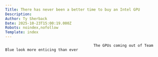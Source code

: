 ```yaml
---
Title: There has never been a better time to buy an Intel GPU
Description: 
Author: Ty Sherback
Date: 2025-10-23T15:00:19.000Z
Robots: noindex,nofollow
Template: index
---
```


                                            The GPUs coming out of Team Blue look more enticing than ever
                                        